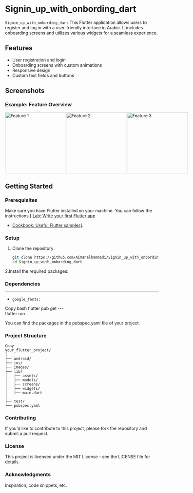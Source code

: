 # Signin_up_with_onbording_dart 

`Signin_up_with_onbording_dart` This Flutter application allows users to register and log in with a user-friendly interface in Arabic. It includes onboarding screens and utilizes various widgets for a seamless experience.

## Features
- User registration and login
- Onboarding screens with custom animations
- Responsive design
- Custom text fields and buttons

## Screenshots


### Example: Feature Overview

<div style="display: flex; justify-content: space-around;">
    <img src="screenshot1.png" alt="Feature 1" width="200" />
    <img src="screenshot2.png" alt="Feature 2" width="200" />
    <img src="screenshot3.png" alt="Feature 3" width="200" />
</div>

## Getting Started

### Prerequisites
Make sure you have Flutter installed on your machine. You can follow the instructions [ [Lab: Write your first Flutter app](https://docs.flutter.dev/get-started/codelab)
- [Cookbook: Useful Flutter samples](https://docs.flutter.dev/cookbook)].

### Setup
1. Clone the repository:

   ```bash
   git clone https://github.com/Aimanalhammadi/Signin_up_with_onbording_dart.git
   cd Signin_up_with_onbording_dart

2.Install the required packages:
### Dependencies
---
- `google_fonts:`


Copy
 bash
        flutter pub get
      ---  
         flutter run

You can find the packages in the pubspec.yaml file of your project.

### Project Structure

```shell  
Copy
your_flutter_project/
│
├── android/
├── ios/
├── images/
├── lib/
│   ├── assets/
│   ├── models/
│   ├── screens/
│   ├── widgets/
│   ├── main.dart
│
├── test/
└── pubspec.yaml

```

### Contributing
If you'd like to contribute to this project, please fork the repository and submit a pull request.

### License
This project is licensed under the MIT License - see the LICENSE file for details.

### Acknowledgments
Inspiration, code snippets, etc.
